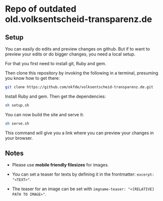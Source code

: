 
# Repo of outdated old.volksentscheid-transparenz.de


## Setup

You can easily do edits and preview changes on github. But if to want to preview
your edits or do bigger changes, you need a local setup.

For that you first need to install git, Ruby and gem.

Then clone this repository by invoking the following in a terminal,
presuming you know how to get there:

```bash
git clone https://github.com/okfde/volksentscheid-transparenz.de.git
```
Install Ruby and gem. Then get the dependencies:

```bash
sh setup.sh
```

You can now build the site and serve it:

```bash
sh serve.sh
```

This command will give you a link where you can preview your changes in your browser.

## Notes

 * Please use **mobile friendly filesizes** for images.

 * You can set a teaser for texts by defining it in the frontmatter: `excerpt: "<TEXT>"`.

 * The teaser  for an image can be set with `imgname-teaser: "<[RELATIVE] PATH TO IMAGE>"`.

